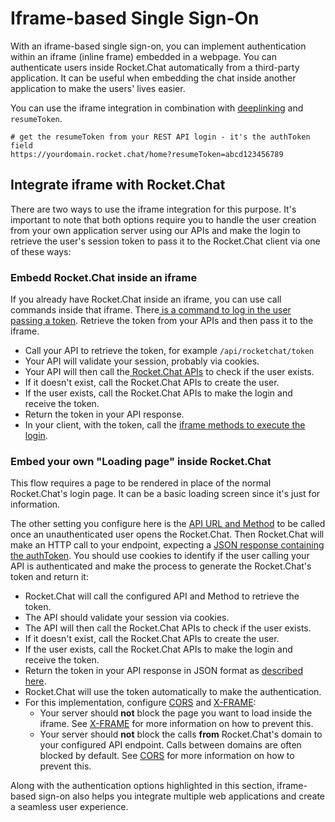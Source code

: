 # Iframe-based Single Sign-On

With an iframe-based single sign-on, you can implement authentication within an iframe (inline frame) embedded in a webpage. You can authenticate users inside Rocket.Chat automatically from a third-party application. It can be useful when embedding the chat inside another application to make the users' lives easier.&#x20;

You can use the iframe integration in combination with [deeplinking](https://developer.rocket.chat/rocket.chat/deeplink) and `resumeToken`.&#x20;

```
# get the resumeToken from your REST API login - it's the authToken field
https://yourdomain.rocket.chat/home?resumeToken=abcd123456789
```

## Integrate iframe with Rocket.Chat

There are two ways to use the iframe integration for this purpose. It's important to note that both options require you to handle the user creation from your own application server using our APIs and make the login to retrieve the user's session token to pass it to the Rocket.Chat client via one of these ways:

### Embedd Rocket.Chat inside an iframe

If you already have Rocket.Chat inside an iframe, you can use call commands inside that iframe. There[ is a command to log in the user passing a token](https://developer.rocket.chat/rocket.chat/iframe-integration/iframe-integration-sending-commands). Retrieve the token from your APIs and then pass it to the iframe.

* Call your API to retrieve the token, for example `/api/rocketchat/token`
* Your API will validate your session, probably via cookies.
* Your API will then call the[ Rocket.Chat APIs](https://developer.rocket.chat/reference/api) to check if the user exists.
* If it doesn't exist, call the Rocket.Chat APIs to create the user.
* If the user exists, call the Rocket.Chat APIs to make the login and receive the token.
* Return the token in your API response.
* In your client, with the token, call the [iframe methods to execute the login](https://developer.rocket.chat/rocket.chat/iframe-integration/iframe-integration-sending-commands).

### Embed your own "Loading page" inside Rocket.Chat

This flow requires a page to be rendered in place of the normal Rocket.Chat's login page. It can be a basic loading screen since it's just for information.

The other setting you configure here is the [API URL and Method](https://developer.rocket.chat/rocket.chat/iframe-integration/what-is-iframe-auth) to be called once an unauthenticated user opens the Rocket.Chat. Then Rocket.Chat will make an HTTP call to your endpoint, expecting a [JSON response containing the authToken](https://developer.rocket.chat/rocket.chat/iframe-integration/what-is-iframe-auth#managing-mongodb-directly). You should use cookies to identify if the user calling your API is authenticated and make the process to generate the Rocket.Chat's token and return it:

* Rocket.Chat will call the configured API and Method to retrieve the token.
* The API should validate your session via cookies.
* The API will then call the Rocket.Chat APIs to check if the user exists.
* If it doesn't exist, call the Rocket.Chat APIs to create the user.
* If the user exists, call the Rocket.Chat APIs to make the login and receive the token.
* Return the token in your API response in JSON format as [described here](https://developer.rocket.chat/rocket.chat/iframe-integration/what-is-iframe-auth#managing-mongodb-directly).
* Rocket.Chat will use the token automatically to make the authentication.
* For this implementation, configure [CORS](https://developer.mozilla.org/en-US/docs/Web/HTTP/CORS) and [X-FRAME](https://developer.mozilla.org/en-US/docs/Web/HTTP/Headers/X-Frame-Options):&#x20;
  * Your server should **not** block the page you want to load inside the iframe. See [X-FRAME](https://developer.mozilla.org/en-US/docs/Web/HTTP/Headers/X-Frame-Options) for more information on how to prevent this.
  * Your server should **not** block the calls **from** Rocket.Chat's domain to your configured API endpoint. Calls between domains are often blocked by default. See [CORS](https://developer.mozilla.org/en-US/docs/Web/HTTP/Headers/X-Frame-Options) for more information on how to prevent this.

Along with the authentication options highlighted in this section, iframe-based sign-on also helps you integrate multiple web applications and create a seamless user experience.
